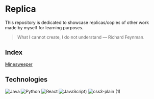 # Replica
This repository is dedicated to showcase replicas/copies of other work made by myself for learning purposes.
>What I cannot create, I do not understand — Richard Feynman.
## Index
[Minesweeper](https://github.com/Eliathx/replica/tree/main/minesweeper)

<h2>Technologies</h2>

![Java](https://user-images.githubusercontent.com/67605537/194677463-fdac511a-59b5-4a4a-ab4c-0dea832cdcf1.png)
![Python](https://user-images.githubusercontent.com/67605537/194677942-d075c921-b53b-4b81-aaad-2dfa9bff5bdd.png)
![React](https://user-images.githubusercontent.com/67605537/194776097-16408e0a-fed1-4bf2-86d4-753592d13665.svg)
![JavaScript)](https://user-images.githubusercontent.com/67605537/194776152-8edae583-e6b8-425b-849f-761c52b00806.svg)
![css3-plain (1)](https://user-images.githubusercontent.com/67605537/194776267-aa16aa44-918c-415b-9739-c12e9cfc50b0.svg)
